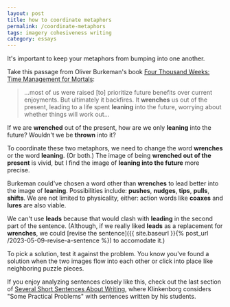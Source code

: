```yaml
---
layout: post
title: how to coordinate metaphors
permalink: /coordinate-metaphors
tags: imagery cohesiveness writing
category: essays
---
```


It's important to keep your metaphors from bumping into one another.
<!--more-->
Take this passage from Oliver Burkeman's book [Four Thousand Weeks: Time Management for Mortals](https://www.goodreads.com/book/show/54785515-four-thousand-weeks):
> ...most of us were raised [to] prioritize future benefits over current enjoyments. But ultimately it backfires. It **wrenches** us out of the present, leading to a life spent **leaning** into the future, worrying about whether things will work out...

If we are **wrenched** out of the present, how are we only **leaning** into the future?
Wouldn't we be **thrown** into it?

To coordinate these two metaphors, we need to change the word **wrenches** or the word **leaning**.
(Or both.)
The image of being **wrenched out of the present** is vivid, but I find the image of **leaning into the future** more precise.

Burkeman could've chosen a word other than **wrenches** to lead better into the image of **leaning**.
Possibilities include: **pushes**, **nudges**, **tips**, **pulls**, **shifts**.
We are not limited to physicality, either: action words like **coaxes** and **lures** are also viable.

We can't use **leads** because that would clash with **leading** in the second part of the sentence.
(Although, if we really liked **leads** as a replacement for **wrenches**, we could [revise the sentence]({{ site.baseurl }}{% post_url /2023-05-09-revise-a-sentence %}) to accomodate it.)

To pick a solution, test it against the problem.
You know you've found a solution when the two images flow into each other or click into place like neighboring puzzle pieces.

If you enjoy analyzing sentences closely like this, check out the last section of [Several Short Sentences About Writing](https://www.goodreads.com/en/book/show/13155290), where Klinkenborg considers "Some Practical Problems" with sentences written by his students.